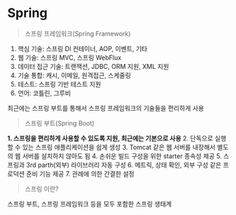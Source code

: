 Spring
==================

>스프링 프레임워크(Spring Framework)

1. 핵심 기술: 스프링 DI 컨테이너, AOP, 이벤트, 기타
2. 웹 기술: 스프링 MVC, 스프링 WebFlux
3. 데이터 접근 기술: 트랜잭션, JDBC, ORM 지원, XML 지원
4. 기술 통합: 캐시, 이메일, 원격접근, 스케줄링
5. 테스트: 스프링 기반 테스트 지원
6. 언어: 코틀린, 그루비

최근에는 스프링 부트를 통해서 스프링 프레임워크의 기술들을 편리하게 사용

>스프링 부트(Spring Boot)

**1. 스프링을 편리하게 사용할 수 있도록 지원, 최근에는 기본으로 사용**
2. 단독으로 실행할 수 있는 스프링 애플리케이션을 쉽게 생성
3. Tomcat 같은 웹 서버를 내장해서 별도의 웹 서버를 설치하지 않아도 됨
4. 손쉬운 빌드 구성을 위한 starter 종속성 제공
5. 스프링과 3rd parth(외부) 라이브러리 자동 구성
6. 메트릭, 상태 확인, 외부 구성 같은 프로덕션 준비 기능 제공
7. 관례에 의한 간결한 설정

>스프링 이란?

스프링 부트, 스프링 프레임워크 등을 모두 포함한 스프링 생태계

